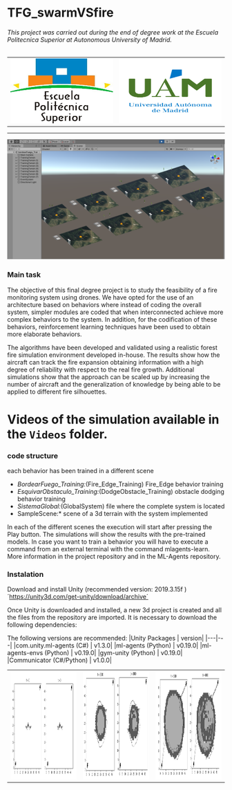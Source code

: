 # TFG_swarmVSfire

###### This project was carried out during the end of degree work at the Escuela Politecnica Superior at Autonomous University of Madrid.
|   |   |  
:-------------------------:|:-------------------------:
|<img src="Photos\EPS1.jpg" width="300" height="150"> |<img src="Photos\UAM1.png" width="300" height="150">  |



___

![Alt text](/Photos/UnityTraining.png)
### Main task

The objective of this final degree project is to study the feasibility of a fire monitoring system using drones. We have opted for the use of an architecture based on behaviors where instead of coding the overall system, simpler modules are coded that when interconnected achieve more complex behaviors to the system. In addition, for the codification of these behaviors, reinforcement learning techniques have been used to obtain more elaborate behaviors.

The algorithms have been developed and validated using a realistic forest fire simulation environment developed in-house. The results show how the aircraft can track the fire expansion obtaining information with a high degree of reliability with respect to the real fire growth. Additional simulations show that the approach can be scaled up by increasing the number of aircraft and the generalization of knowledge by being able to be applied to different fire silhouettes.



# Videos of the simulation available in the `Videos` folder.

### code structure

each behavior has been trained in a different scene 
- *BordearFuego_Training:*(Fire_Edge_Training) Fire_Edge behavior training
- *EsquivarObstaculo_Training:*(DodgeObstacle_Training) obstacle dodging behavior training
-  *SistemaGlobal:*(GlobalSystem) file where the complete system is located
- SampleScene:* scene of a 3d terrain with the system implemented

In each of the different scenes the execution will start after pressing the Play button. The simulations will show the results with the pre-trained models. In case you want to train a behavior you will have to execute a command from an external terminal with the command mlagents-learn. More information in the project repository and in the ML-Agents repository.

### Instalation
Download and install Unity (recommended version: 2019.3.15f )
´https://unity3d.com/get-unity/download/archive´

Once Unity is downloaded and installed, a new 3d project is created and all the files from the repository are imported.
It is necessary to download the following dependencies:

The following versions are recommended:
|Unity Packages |	version|
|---|---|
|com.unity.ml-agents (C#)	| v1.3.0|
|ml-agents (Python)	| v0.19.0|
|ml-agents-envs (Python)	 | v0.19.0|
|gym-unity (Python)	| v0.19.0|
|Communicator (C#/Python) |	v1.0.0|



|                                                     |                                                     |                            |
|-----------------------------------------------------|-----------------------------------------------------|----------------------------|
|<img src="Photos\path1.png" width="500" height="250">|<img src="Photos\path2.png" width="500" height="250">|<img src="Photos\path3.png" width="500" height="250">|


